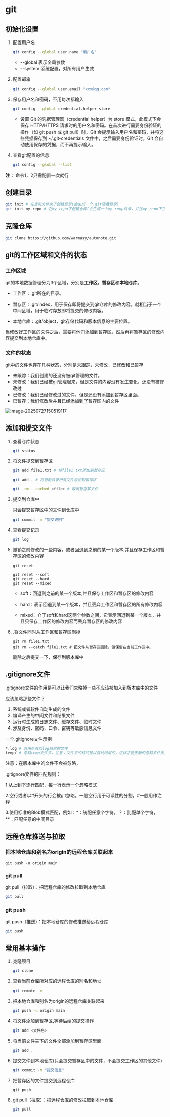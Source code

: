 # git

## 初始化设置

1. 配置用户名

   ```bash
   git config --global user.name "用户名" 
   ```

   - --global 表示全局参数
   - --system 系统配置，对所有用户生效

2. 配置邮箱

   ```bash
   git config --global user.email "xxx@qq.com" 
   ```

3. 保存用户名和密码，不用每次都输入

   ```bash
   git config --global credential.helper store
   ```

   - 设置 Git 的凭据管理器（credential helper）为 store 模式，此模式下会保存 HTTP/HTTPS 请求时的用户名和密码。在首次进行需要身份验证的操作（如 git push 或 git pull）时，Git 会提示输入用户名和密码，并将这些凭据保存到 ~/.git-credentials 文件中，之后需要身份验证时，Git 会自动使用保存的凭据，而不再提示输入。

4. 查看git配置的信息

   ```bash
   git config --global --list
   ```

**注：** 命令1，2只需配置一次就行

## 创建目录

```bash
git init # 在当前文件夹下创建目录(会生成一个.git隐藏目录)
git init my-repo # 在my-repo下创建仓库(会生成一个my-reop目录，并在my-repo下生成.git隐藏目录)
```

## 克隆仓库

~~~bash
git clone https://github.com/warmasy/autonote.git
~~~

## git的工作区域和文件的状态

### 工作区域

git的本地数据管理分为3个区域，分别是**工作区**，**暂存区**和**本地仓库**。

- 工作区：.git所在的目录。

- 暂存区：.git/index，用于保存即将提交到git仓库的修改内容。就相当于一个中间区域，用于临时存放即将提交的修改内容。

- 本地仓库：.git/object，git存储代码和版本信息的主要位置。

当修改好工作区的文件之后，需要将他们添加到暂存区，然后再将暂存区的修改内容提交到本地仓库中。

### 文件的状态

git中的文件也存在几种状态，分别是未跟踪，未修改，已修改和已暂存

- 未跟踪：我们创建的还没有被git管理的文件。
- 未修改：我们已经被git管理起来，但是文件的内容没有发生变化，还没有被修改过
- 已修改：我们已经修改过的文件，但是还没有添加到暂存区里面。
- 已暂存：我们修改后并且已经添加到了暂存区内的文件

![image-20250727150519117](https://oss-20241110-pic.oss-cn-hangzhou.aliyuncs.com/%E6%96%87%E4%BB%B6-250727/image-20250727150519117.png)

## 添加和提交文件

1. 查看仓库状态

   ~~~bash
   git status
   ~~~

2. 将文件提交到暂存区

   ~~~bash
   git add file1.txt # 将file1.txt添加到暂存区
   ~~~

   ```bash
   git add . # 将当前目录所有文件添加到暂存区
   ```

   ~~~bash
   git -rm --cached <file> # 取消暂存某文件
   ~~~

3. 提交到仓库中

   只会提交暂存区中的文件到仓库中

   ~~~bash
   git commit -m "提交说明"
   ~~~

4. 查看提交记录

   ~~~bash
   git log
   
   ~~~

5. 撤销之前修改的一些内容，或者回退到之前的某一个版本,并且保存工作区和暂存区的修改内容

   ```
   git reset
   ```

   ```
   git reset --soft
   git reset --hard
   git reset --mixed
   ```

   - soft：回退到之前的某一个版本,并且保存工作区和暂存区的修改内容

   - hard：表示回退到某一个版本，并且丢弃工作区和暂存区的所有修改内容

   - mixed：介于soft和hard这两个参数之间，它表示回退到某一个版本，并且只保存工作区的修改内容而丢弃暂存区的修改内容

6. .将文件同时从工作区和暂存区删掉

   ```
   git rm file1.txt
   git rm --catch file1.txt # 把文件从暂存区删除，但保留在当前工作区中。
   ```

   删除之后提交一下，保存到版本库中

## .gitignore文件

.gitignore文件的作用是可以让我们忽略掉一些不应该被加入到版本库中的文件

应该忽略那些文件？

1. 系统或者软件自动生成的文件
2. 编译产生的中间文件和结果文件
3. 运行时生成的日志文件、缓存文件、临时文件
4. 涉及身份、密码、口令、密钥等敏感信息文件

一个.gitignore文件示例

```bash
*.log # 忽略所有以log结尾的文件
temp/ # 忽略temp文件夹，注意：文件夹的格式是以斜线结尾的，这样才能正确的忽略文件夹。
```

注意：在版本库中的文件不会被忽略，

.gitignore文件的匹配规则：

1.从上到下逐行匹配，每一行表示一个忽略模式

2.空行或者以#开头的行会被git忽略。一般空行用于可读性的分割，#一般用作注释

3.使用标准的Blob模式匹配，例如：*：统配任意个字符，？：比配单个字符，**：匹配任意的中间目录

## 远程仓库推送与拉取

### 把本地仓库和别名为origin的远程仓库关联起来

```
git push -u origin main
```

### git pull

git pull（拉取）：把远程仓库的修改拉取到本地仓库

```bash
git pull
```

### git push

git push（推送）：把本地仓库的修改推送给远程仓库

```bash
git push
```

## 常用基本操作

1. 克隆项目


   ```bash
   git clone
   ```

2. 查看当前仓库所对应的远程仓库的别名和地址


   ```bash
   git remote -v
   ```

3. 把本地仓库和别名为origin的远程仓库关联起来


   ```bash
   git push -u origin main
   ```

4. 将文件添加到暂存区,等待后续的提交操作


   ```bash
   git add <文件名>
   ```

5. 将当前文件夹下的文件全部添加到暂存区里面


   ```bash
   git add . 
   ```

6. 提交文件到本地仓库(只会提交暂存区中的文件，不会提交工作区的其他文件)


   ```bash
   git commit -m "提交信息"
   ```

7. 把暂存区的文件提交到远程仓库


   ```
   git push
   ```

8. git pull（拉取）：把远程仓库的修改拉取到本地仓库


   ```bash
   git pull
   ```







































